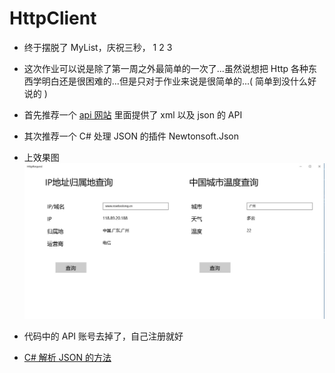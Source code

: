 # HttpClient

- 终于摆脱了 MyList，庆祝三秒， 1 2 3
- 这次作业可以说是除了第一周之外最简单的一次了...虽然说想把 Http 各种东西学明白还是很困难的...但是只对于作业来说是很简单的...( 简单到没什么好说的 )

- 首先推荐一个 [api 网站](www.nowapi.com) 里面提供了 xml 以及 json 的 API
- 其次推荐一个 C# 处理 JSON 的插件 Newtonsoft.Json

- 上效果图
![](https://github.com/Chris-Ju/Picture/blob/master/HttpClient.jpg?raw=true)

- 代码中的 API 账号去掉了，自己注册就好
- [C# 解析 JSON 的方法](http://www.cnblogs.com/txw1958/archive/2012/08/01/csharp-json.html)

